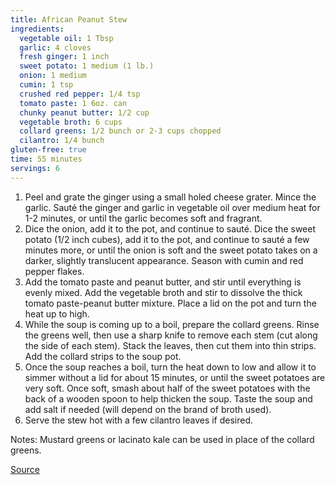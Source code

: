 ```yaml
---
title: African Peanut Stew
ingredients:
  vegetable oil: 1 Tbsp
  garlic: 4 cloves
  fresh ginger: 1 inch
  sweet potato: 1 medium (1 lb.)
  onion: 1 medium
  cumin: 1 tsp
  crushed red pepper: 1/4 tsp
  tomato paste: 1 6oz. can
  chunky peanut butter: 1/2 cup
  vegetable broth: 6 cups
  collard greens: 1/2 bunch or 2-3 cups chopped
  cilantro: 1/4 bunch
gluten-free: true
time: 55 minutes
servings: 6
---
```


1. Peel and grate the ginger using a small holed cheese grater. Mince the garlic. Sauté the ginger and garlic in vegetable oil over medium heat for 1-2 minutes, or until the garlic becomes soft and fragrant.
2. Dice the onion, add it to the pot, and continue to sauté. Dice the sweet potato (1/2 inch cubes), add it to the pot, and continue to sauté a few minutes more, or until the onion is soft and the sweet potato takes on a darker, slightly translucent appearance. Season with cumin and red pepper flakes.
3. Add the tomato paste and peanut butter, and stir until everything is evenly mixed. Add the vegetable broth and stir to dissolve the thick tomato paste-peanut butter mixture. Place a lid on the pot and turn the heat up to high.
4. While the soup is coming up to a boil, prepare the collard greens. Rinse the greens well, then use a sharp knife to remove each stem (cut along the side of each stem). Stack the leaves, then cut them into thin strips. Add the collard strips to the soup pot.
5. Once the soup reaches a boil, turn the heat down to low and allow it to simmer without a lid for about 15 minutes, or until the sweet potatoes are very soft. Once soft, smash about half of the sweet potatoes with the back of a wooden spoon to help thicken the soup. Taste the soup and add salt if needed (will depend on the brand of broth used).
6. Serve the stew hot with a few cilantro leaves if desired.

Notes: Mustard greens or lacinato kale can be used in place of the collard greens.

[Source](http://www.budgetbytes.com/2014/08/african-peanut-stew-vegan/)
